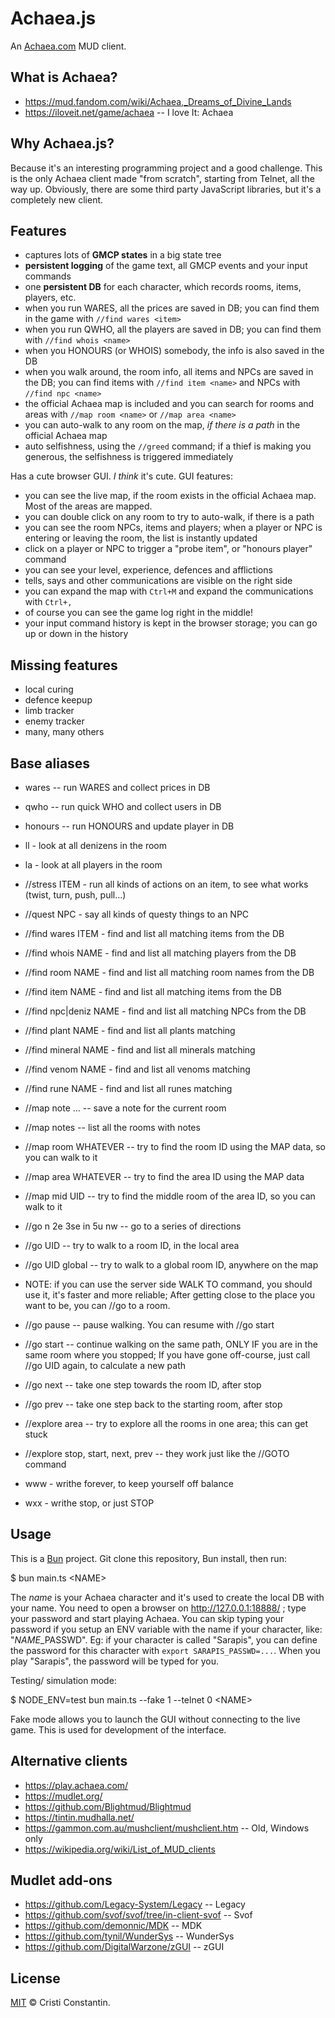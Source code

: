 # Achaea.js

An [Achaea.com](https://achaea.com/) MUD client.

## What is Achaea?

- https://mud.fandom.com/wiki/Achaea,_Dreams_of_Divine_Lands
- https://iloveit.net/game/achaea -- I love It: Achaea

## Why Achaea.js?

Because it's an interesting programming project and a good challenge.
This is the only Achaea client made "from scratch", starting from Telnet, all the way up.
Obviously, there are some third party JavaScript libraries, but it's a completely new client.

## Features

* captures lots of **GMCP states** in a big state tree
* **persistent logging** of the game text, all GMCP events and your input commands
* one **persistent DB** for each character, which records rooms, items, players, etc.
* when you run WARES, all the prices are saved in DB; you can find them in the game with `//find wares <item>`
* when you run QWHO, all the players are saved in DB; you can find them with `//find whois <name>`
* when you HONOURS (or WHOIS) somebody, the info is also saved in the DB
* when you walk around, the room info, all items and NPCs are saved in the DB; you can find items with `//find item <name>` and NPCs with `//find npc <name>`
* the official Achaea map is included and you can search for rooms and areas with `//map room <name>` or `//map area <name>`
* you can auto-walk to any room on the map, *if there is a path* in the official Achaea map
* auto selfishness, using the `//greed` command; if a thief is making you generous, the selfishness is triggered immediately

Has a cute browser GUI. *I think* it's cute. GUI features:

* you can see the live map, if the room exists in the official Achaea map. Most of the areas are mapped.
* you can double click on any room to try to auto-walk, if there is a path
* you can see the room NPCs, items and players; when a player or NPC is entering or leaving the room, the list is instantly updated
* click on a player or NPC to trigger a "probe item", or "honours player" command
* you can see your level, experience, defences and afflictions
* tells, says and other communications are visible on the right side
* you can expand the map with `Ctrl+M` and expand the communications with `Ctrl+,`
* of course you can see the game log right in the middle!
* your input command history is kept in the browser storage; you can go up or down in the history

## Missing features

* local curing
* defence keepup
* limb tracker
* enemy tracker
* many, many others

## Base aliases

* wares -- run WARES and collect prices in DB
* qwho -- run quick WHO and collect users in DB
* honours -- run HONOURS and update player in DB

* ll - look at all denizens in the room
* la - look at all players in the room

* //stress ITEM - run all kinds of actions on an item, to see what works (twist, turn, push, pull...)
* //quest NPC - say all kinds of questy things to an NPC

* //find wares ITEM - find and list all matching items from the DB
* //find whois NAME - find and list all matching players from the DB
* //find room NAME - find and list all matching room names from the DB
* //find item NAME - find and list all matching items from the DB
* //find npc|deniz NAME - find and list all matching NPCs from the DB
* //find plant NAME - find and list all plants matching
* //find mineral NAME - find and list all minerals matching
* //find venom NAME - find and list all venoms matching
* //find rune NAME - find and list all runes matching

* //map note ... -- save a note for the current room
* //map notes -- list all the rooms with notes
* //map room WHATEVER -- try to find the room ID using the MAP data, so you can walk to it
* //map area WHATEVER -- try to find the area ID using the MAP data
* //map mid UID -- try to find the middle room of the area ID, so you can walk to it

* //go n 2e 3se in 5u nw -- go to a series of directions
* //go UID -- try to walk to a room ID, in the local area
* //go UID global -- try to walk to a global room ID, anywhere on the map
* NOTE: if you can use the server side WALK TO command, you should use it, it's faster and more reliable;
  After getting close to the place you want to be, you can //go to a room.
* //go pause -- pause walking. You can resume with //go start
* //go start -- continue walking on the same path, ONLY IF you are in the same room where you stopped;
  If you have gone off-course, just call //go UID again, to calculate a new path
* //go next -- take one step towards the room ID, after stop
* //go prev -- take one step back to the starting room, after stop

* //explore area -- try to explore all the rooms in one area; this can get stuck
* //explore stop, start, next, prev -- they work just like the //GOTO command

* www - writhe forever, to keep yourself off balance
* wxx - writhe stop, or just STOP

## Usage

This is a [Bun](https://bun.sh) project.
Git clone this repository, Bun install, then run:

$ bun main.ts &lt;NAME>

The *name* is your Achaea character and it's used to create the local DB with your name.
You need to open a browser on http://127.0.0.1:18888/ ; type your password and start playing Achaea.
You can skip typing your password if you setup an ENV variable with the name if your character, like: "*NAME*_PASSWD". Eg: if your character is called "Sarapis", you can define the password for this character with `export SARAPIS_PASSWD=...`. When you play "Sarapis", the password will be typed for you.

Testing/ simulation mode:

$ NODE_ENV=test bun main.ts --fake 1 --telnet 0 &lt;NAME>

Fake mode allows you to launch the GUI without connecting to the live game. This is used for development of the interface.

## Alternative clients

* https://play.achaea.com/
* https://mudlet.org/
* https://github.com/Blightmud/Blightmud
* https://tintin.mudhalla.net/
* https://gammon.com.au/mushclient/mushclient.htm -- Old, Windows only
* https://wikipedia.org/wiki/List_of_MUD_clients

## Mudlet add‐ons

* https://github.com/Legacy-System/Legacy -- Legacy
* https://github.com/svof/svof/tree/in-client-svof -- Svof
* https://github.com/demonnic/MDK -- MDK
* https://github.com/tynil/WunderSys -- WunderSys
* https://github.com/DigitalWarzone/zGUI -- zGUI

## License

[MIT](LICENSE) © Cristi Constantin.

